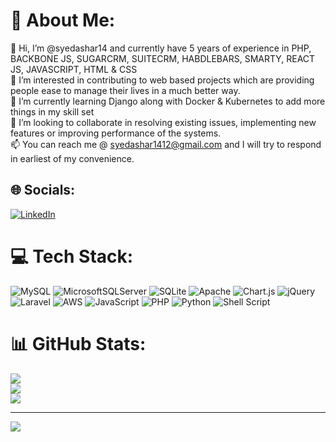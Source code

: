 # 💫 About Me:
👋 Hi, I’m @syedashar14 and currently have 5 years of experience in PHP, BACKBONE JS, SUGARCRM, SUITECRM, HABDLEBARS, SMARTY, REACT JS, JAVASCRIPT, HTML & CSS<br>👀 I’m interested in contributing to web based projects which are providing people ease to manage their lives in a much better way.<br>🌱 I’m currently learning Django along with Docker & Kubernetes to add more things in my skill set<br>💞️ I’m looking to collaborate in resolving existing issues, implementing new features or improving performance of the systems.<br>📫 You can reach me @ syedashar1412@gmail.com and I will try to respond in earliest of my convenience.


## 🌐 Socials:
[![LinkedIn](https://img.shields.io/badge/LinkedIn-%230077B5.svg?logo=linkedin&logoColor=white)](https://linkedin.com/in/https://www.linkedin.com/in/syed-ashar-abbas/) 

# 💻 Tech Stack:
![MySQL](https://img.shields.io/badge/mysql-%2300000f.svg?style=flat&logo=mysql&logoColor=white) ![MicrosoftSQLServer](https://img.shields.io/badge/Microsoft%20SQL%20Server-CC2927?style=flat&logo=microsoft%20sql%20server&logoColor=white) ![SQLite](https://img.shields.io/badge/sqlite-%2307405e.svg?style=flat&logo=sqlite&logoColor=white) ![Apache](https://img.shields.io/badge/apache-%23D42029.svg?style=flat&logo=apache&logoColor=white) ![Chart.js](https://img.shields.io/badge/chart.js-F5788D.svg?style=flat&logo=chart.js&logoColor=white) ![jQuery](https://img.shields.io/badge/jquery-%230769AD.svg?style=flat&logo=jquery&logoColor=white) ![Laravel](https://img.shields.io/badge/laravel-%23FF2D20.svg?style=flat&logo=laravel&logoColor=white) ![AWS](https://img.shields.io/badge/AWS-%23FF9900.svg?style=flat&logo=amazon-aws&logoColor=white) ![JavaScript](https://img.shields.io/badge/javascript-%23323330.svg?style=flat&logo=javascript&logoColor=%23F7DF1E) ![PHP](https://img.shields.io/badge/php-%23777BB4.svg?style=flat&logo=php&logoColor=white) ![Python](https://img.shields.io/badge/python-3670A0?style=flat&logo=python&logoColor=ffdd54) ![Shell Script](https://img.shields.io/badge/shell_script-%23121011.svg?style=flat&logo=gnu-bash&logoColor=white)
# 📊 GitHub Stats:
![](https://github-readme-stats.vercel.app/api?username=syedashar14&theme=dark&hide_border=false&include_all_commits=true&count_private=true)<br/>
![](https://github-readme-streak-stats.herokuapp.com/?user=syedashar14&theme=dark&hide_border=false&include_all_commits=true&count_private=true)<br/>
![](https://github-readme-stats.vercel.app/api/top-langs/?username=syedashar14&theme=dark&hide_border=false&include_all_commits=true&count_private=true&layout=compact)

---
[![](https://visitcount.itsvg.in/api?id=syedashar14&icon=0&color=12)](https://visitcount.itsvg.in)

<!-- Proudly created with GPRM ( https://gprm.itsvg.in ) -->

<!---
syedashar14/syedashar14 is a ✨ special ✨ repository because its `README.md` (this file) appears on your GitHub profile.
You can click the Preview link to take a look at your changes.
--->
